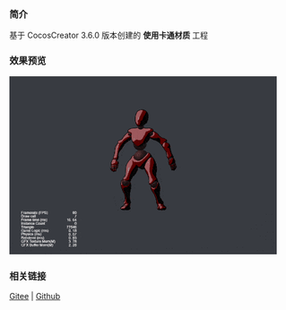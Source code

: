 ### 简介

基于 CocosCreator 3.6.0 版本创建的 **使用卡通材质** 工程

### 效果预览
![image](../../../gif/202203/2022030513.gif)

### 相关链接
[Gitee](https://gitee.com/mirrors_cocos-creator/example-cases/tree/v2.4.3/assets/cases/3d) | [Github](https://github.com/cocos-creator/example-cases/tree/v2.4.3/assets/cases/3d)